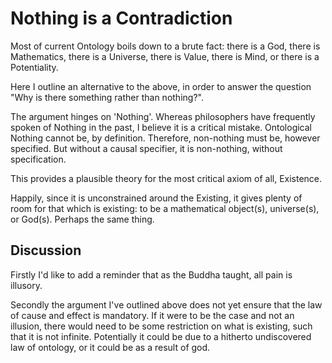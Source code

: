 # Nothing is a Contradiction

Most of current Ontology boils down to a brute fact: there is a God, there is Mathematics, there is a Universe, there is Value, there is Mind, or there is a Potentiality.

Here I outline an alternative to the above, in order to answer the question "Why is there something rather than nothing?".

The argument hinges on 'Nothing'. Whereas philosophers have frequently spoken of Nothing in the past, I believe it is a critical mistake. Ontological Nothing cannot be, by definition. Therefore, non-nothing must be, however specified. But without a causal specifier, it is non-nothing, without specification.

This provides a plausible theory for the most critical axiom of all, Existence.

Happily, since it is unconstrained around the Existing, it gives plenty of room for that which is existing: to be a mathematical object(s), universe(s), or God(s). Perhaps the same thing.

## Discussion

Firstly I'd like to add a reminder that as the Buddha taught, all pain is illusory.

Secondly the argument I've outlined above does not yet ensure that the law of cause and effect is mandatory. If it were to be the case and not an illusion, there would need to be some restriction on what is existing, such that it is not infinite. Potentially it could be due to a hitherto undiscovered law of ontology, or it could be as a result of god.
